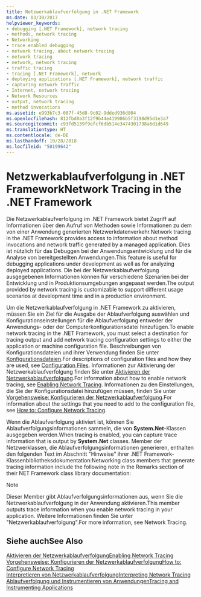 ```yaml
---
title: Netzwerkablaufverfolgung in .NET Framework
ms.date: 03/30/2017
helpviewer_keywords:
- debugging [.NET Framework], network tracing
- methods, network tracing
- Networking
- trace enabled debugging
- network tracing, about network tracing
- network tracing
- network, network tracing
- traffic tracing
- tracing [.NET Framework], network
- deploying applications [.NET Framework], network traffic
- capturing network traffic
- Internet, network tracing
- Network Resources
- output, network tracing
- method invocations
ms.assetid: e993b7c3-087f-45d8-9c02-9dded936d804
ms.openlocfilehash: 812fbd0a3f12f9b44e419986b5f3198d95d1e3a7
ms.sourcegitcommit: c93fd5139f9efcf6db514e3474301738a6d1d649
ms.translationtype: HT
ms.contentlocale: de-DE
ms.lasthandoff: 10/28/2018
ms.locfileid: "50199642"
---
```

# <a name="network-tracing-in-the-net-framework"></a><span data-ttu-id="47b24-102">Netzwerkablaufverfolgung in .NET Framework</span><span class="sxs-lookup"><span data-stu-id="47b24-102">Network Tracing in the .NET Framework</span></span>
<span data-ttu-id="47b24-103">Die Netzwerkablaufverfolgung im .NET Framework bietet Zugriff auf Informationen über den Aufruf von Methoden sowie Informationen zu dem von einer Anwendung generierten Netzwerkdatenverkehr.</span><span class="sxs-lookup"><span data-stu-id="47b24-103">Network tracing in the .NET Framework provides access to information about method invocations and network traffic generated by a managed application.</span></span> <span data-ttu-id="47b24-104">Dies ist nützlich für das Debuggen bei der Anwendungsentwicklung und für die Analyse von bereitgestellten Anwendungen.</span><span class="sxs-lookup"><span data-stu-id="47b24-104">This feature is useful for debugging applications under development as well as for analyzing deployed applications.</span></span> <span data-ttu-id="47b24-105">Die bei der Netzwerkablaufverfolgung ausgegebenen Informationen können für verschiedene Szenarien bei der Entwicklung und in Produktionsumgebungen angepasst werden.</span><span class="sxs-lookup"><span data-stu-id="47b24-105">The output provided by network tracing is customizable to support different usage scenarios at development time and in a production environment.</span></span>  
  
 <span data-ttu-id="47b24-106">Um die Netzwerkablaufverfolgung in .NET Framework zu aktivieren, müssen Sie ein Ziel für die Ausgabe der Ablaufverfolgung auswählen und Konfigurationseinstellungen für die Ablaufverfolgung entweder der Anwendungs- oder der Computerkonfigurationsdatei hinzufügen.</span><span class="sxs-lookup"><span data-stu-id="47b24-106">To enable network tracing in the .NET Framework, you must select a destination for tracing output and add network tracing configuration settings to either the application or machine configuration file.</span></span> <span data-ttu-id="47b24-107">Beschreibungen von Konfigurationsdateien und ihrer Verwendung finden Sie unter [Konfigurationsdateien](../../../docs/framework/configure-apps/index.md).</span><span class="sxs-lookup"><span data-stu-id="47b24-107">For descriptions of configuration files and how they are used, see [Configuration Files](../../../docs/framework/configure-apps/index.md).</span></span> <span data-ttu-id="47b24-108">Informationen zur Aktivierung der Netzwerkablaufverfolgung finden Sie unter [Aktivieren der Netzwerkablaufverfolgung](../../../docs/framework/network-programming/enabling-network-tracing.md).</span><span class="sxs-lookup"><span data-stu-id="47b24-108">For information about how to enable network tracing, see [Enabling Network Tracing](../../../docs/framework/network-programming/enabling-network-tracing.md).</span></span> <span data-ttu-id="47b24-109">Informationen zu den Einstellungen, die Sie der Konfigurationsdatei hinzufügen müssen, finden Sie unter [Vorgehensweise: Konfigurieren der Netzwerkablaufverfolgung](../../../docs/framework/network-programming/how-to-configure-network-tracing.md).</span><span class="sxs-lookup"><span data-stu-id="47b24-109">For information about the settings that you need to add to the configuration file, see [How to: Configure Network Tracing](../../../docs/framework/network-programming/how-to-configure-network-tracing.md).</span></span>  
  
 <span data-ttu-id="47b24-110">Wenn die Ablaufverfolgung aktiviert ist, können Sie Ablaufverfolgungsinformationen sammeln, die von **System.Net**-Klassen ausgegeben werden.</span><span class="sxs-lookup"><span data-stu-id="47b24-110">When tracing is enabled, you can capture trace information that is output by **System.Net** classes.</span></span> <span data-ttu-id="47b24-111">Member der Netzwerklassen, die Ablaufverfolgungsinformationen generieren, enthalten den folgenden Text im Abschnitt "Hinweise" ihrer .NET Framework-Klassenbibliotheksdokumentation:</span><span class="sxs-lookup"><span data-stu-id="47b24-111">Networking class members that generate tracing information include the following note in the Remarks section of their NET Framework class library documentation:</span></span>  
  
> [!NOTE]
>  <span data-ttu-id="47b24-112">Dieser Member gibt Ablaufverfolgungsinformationen aus, wenn Sie die Netzwerkablaufverfolgung in der Anwendung aktivieren.</span><span class="sxs-lookup"><span data-stu-id="47b24-112">This member outputs trace information when you enable network tracing in your application.</span></span> <span data-ttu-id="47b24-113">Weitere Informationen finden Sie unter "Netzwerkablaufverfolgung".</span><span class="sxs-lookup"><span data-stu-id="47b24-113">For more information, see Network Tracing.</span></span>  
  
## <a name="see-also"></a><span data-ttu-id="47b24-114">Siehe auch</span><span class="sxs-lookup"><span data-stu-id="47b24-114">See Also</span></span>  
 [<span data-ttu-id="47b24-115">Aktivieren der Netzwerkablaufverfolgung</span><span class="sxs-lookup"><span data-stu-id="47b24-115">Enabling Network Tracing</span></span>](../../../docs/framework/network-programming/enabling-network-tracing.md)  
 [<span data-ttu-id="47b24-116">Vorgehensweise: Konfigurieren der Netzwerkablaufverfolgung</span><span class="sxs-lookup"><span data-stu-id="47b24-116">How to: Configure Network Tracing</span></span>](../../../docs/framework/network-programming/how-to-configure-network-tracing.md)  
 [<span data-ttu-id="47b24-117">Interpretieren von Netzwerkablaufverfolgung</span><span class="sxs-lookup"><span data-stu-id="47b24-117">Interpreting Network Tracing</span></span>](../../../docs/framework/network-programming/interpreting-network-tracing.md)  
[<span data-ttu-id="47b24-118">Ablaufverfolgung und Instrumentieren von Anwendungen</span><span class="sxs-lookup"><span data-stu-id="47b24-118">Tracing and Instrumenting Applications</span></span>](../../../docs/framework/debug-trace-profile/tracing-and-instrumenting-applications.md)
